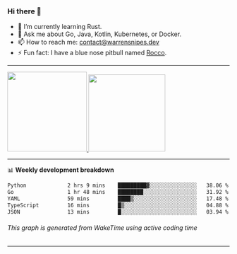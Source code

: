 ### Hi there 👋

- 🌱 I’m currently learning Rust.
- 💬 Ask me about Go, Java, Kotlin, Kubernetes, or Docker.
- 📫 How to reach me: contact@warrensnipes.dev
- ⚡ Fun fact: I have a blue nose pitbull named [Rocco](https://i.imgur.com/iLsSCKu.jpg).

-------


<a href="https://github.com/LockedThread/LockedThread">
  <img height="180em" src="https://github-readme-stats.vercel.app/api?username=LockedThread&theme=transparent&bg_color=00000000&show_icons=true&count_private=true" />
  <img height="174em" src="https://github-readme-stats.vercel.app/api/top-langs?username=LockedThread&theme=transparent&layout=compact&hide_progress=true&bg_color=00000000" />
  </a>

-------

📊 **Weekly development breakdown**
<!--START_SECTION:waka-->

```txt
Python             2 hrs 9 mins    █████████▓░░░░░░░░░░░░░░░   38.06 %
Go                 1 hr 48 mins    ████████░░░░░░░░░░░░░░░░░   31.92 %
YAML               59 mins         ████▒░░░░░░░░░░░░░░░░░░░░   17.48 %
TypeScript         16 mins         █▒░░░░░░░░░░░░░░░░░░░░░░░   04.88 %
JSON               13 mins         █░░░░░░░░░░░░░░░░░░░░░░░░   03.94 %
```

<!--END_SECTION:waka-->
###### *This graph is generated from WakeTime using active coding time*
-------
